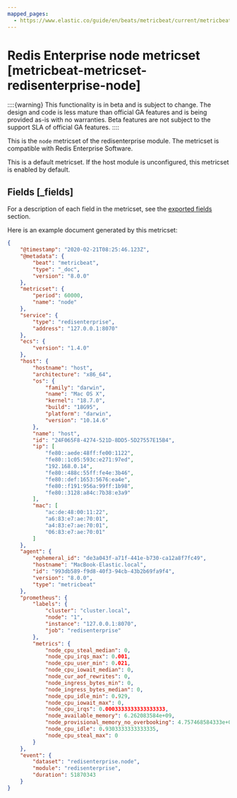 ```yaml
---
mapped_pages:
  - https://www.elastic.co/guide/en/beats/metricbeat/current/metricbeat-metricset-redisenterprise-node.html
---
```


# Redis Enterprise node metricset [metricbeat-metricset-redisenterprise-node]

::::{warning}
This functionality is in beta and is subject to change. The design and code is less mature than official GA features and is being provided as-is with no warranties. Beta features are not subject to the support SLA of official GA features.
::::


This is the `node` metricset of the redisenterprise module. The metricset is compatible with Redis Enterprise Software.

This is a default metricset. If the host module is unconfigured, this metricset is enabled by default.

## Fields [_fields]

For a description of each field in the metricset, see the [exported fields](/reference/metricbeat/exported-fields-redisenterprise.md) section.

Here is an example document generated by this metricset:

```json
{
    "@timestamp": "2020-02-21T08:25:46.123Z",
    "@metadata": {
        "beat": "metricbeat",
        "type": "_doc",
        "version": "8.0.0"
    },
    "metricset": {
        "period": 60000,
        "name": "node"
    },
    "service": {
        "type": "redisenterprise",
        "address": "127.0.0.1:8070"
    },
    "ecs": {
        "version": "1.4.0"
    },
    "host": {
        "hostname": "host",
        "architecture": "x86_64",
        "os": {
            "family": "darwin",
            "name": "Mac OS X",
            "kernel": "18.7.0",
            "build": "18G95",
            "platform": "darwin",
            "version": "10.14.6"
        },
        "name": "host",
        "id": "24F065F8-4274-521D-8DD5-5D27557E15B4",
        "ip": [
            "fe80::aede:48ff:fe00:1122",
            "fe80::1c05:593c:e271:97ed",
            "192.168.0.14",
            "fe80::488c:55ff:fe4e:3b46",
            "fe80::def:1653:5676:ea4e",
            "fe80::f191:956a:99ff:1b98",
            "fe80::3128:a84c:7b38:e3a9"
        ],
        "mac": [
            "ac:de:48:00:11:22",
            "a6:83:e7:ae:70:01",
            "a4:83:e7:ae:70:01",
            "06:83:e7:ae:70:01"
        ]
    },
    "agent": {
        "ephemeral_id": "de3a043f-a71f-441e-b730-ca12a8f7fc49",
        "hostname": "MacBook-Elastic.local",
        "id": "993db589-f9d8-40f3-94cb-43b2b69fa9f4",
        "version": "8.0.0",
        "type": "metricbeat"
    },
    "prometheus": {
        "labels": {
            "cluster": "cluster.local",
            "node": "1",
            "instance": "127.0.0.1:8070",
            "job": "redisenterprise"
        },
        "metrics": {
            "node_cpu_steal_median": 0,
            "node_cpu_irqs_max": 0.001,
            "node_cpu_user_min": 0.021,
            "node_cpu_iowait_median": 0,
            "node_cur_aof_rewrites": 0,
            "node_ingress_bytes_min": 0,
            "node_ingress_bytes_median": 0,
            "node_cpu_idle_min": 0.929,
            "node_cpu_iowait_max": 0,
            "node_cpu_irqs": 0.0003333333333333333,
            "node_available_memory": 6.262083584e+09,
            "node_provisional_memory_no_overbooking": 4.757468584333e+09,
            "node_cpu_idle": 0.9303333333333335,
            "node_cpu_steal_max": 0
        }
    },
    "event": {
        "dataset": "redisenterprise.node",
        "module": "redisenterprise",
        "duration": 51870343
    }
}
```
